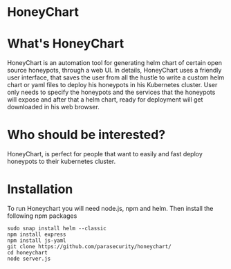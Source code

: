 # HoneyChart

# What's HoneyChart
HoneyChart is an automation tool for generating helm chart of certain open source honeypots, through a web UI.
In details, HoneyChart uses a friendly user interface, that saves the user from all the hustle to write a custom helm chart or yaml files to deploy his honeypots in his Kubernetes cluster. User only needs to specify the honeypots and the services that the honeypots will expose and after that a helm chart, ready for deployment will get downloaded in his web browser.

# Who should be interested?
HoneyChart, is perfect for people that want to easily and fast deploy honeypots to their kubernetes cluster.

# Installation
To run Honeychart you will need node.js, npm and helm. Then install the following npm packages

```
sudo snap install helm --classic
npm install express
npm install js-yaml
git clone https://github.com/parasecurity/honeychart/
cd honeychart
node server.js
```

